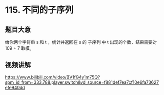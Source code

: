 # 115. 不同的子序列

## 题目大意
给你两个字符串 s 和 t ，统计并返回在 s 的 子序列 中 t 出现的个数，结果需要对 109 + 7 取模。

## 视频讲解
https://www.bilibili.com/video/BV1fG4y1m75Q?spm_id_from=333.788.player.switch&vd_source=f881def7ea7cf10e6fa73627efe940dd
